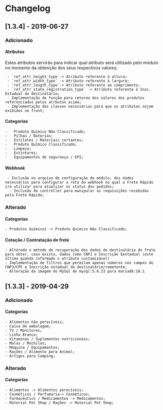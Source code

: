 # Changelog


## [1.3.4] - 2019-06-27
### Adicionado

#### **Atributos**

Estes atributos servirão para indicar qual atributo será utilizado pelo módulo no momento da obtenção dos seus respectivos valores;

	 - `ref_attr_height_type`-> Atributo referente à altura;
	 - `ref_attr_width_type` -> Atributo referente à largura;
	 - `ref_attr_length_type`-> Atributo referente ao comprimento;
	 - `ref_attr_state_registration_type` -> Atributo referente à Insc. Estadual do destinatário;
	 - Implementação de função para retorno dos valores dos produtos referenciados pelos atrbutos acima;
	 - Implementação das classes necessárias para que os atributos sejam exibidos no front;

#### **Categorias**

	- 	Produto Químico Não Classificado;
	- 	Pilhas / Baterias;
	- 	Estiletes / Materiais cortantes;
	- 	Produto Químico Classificado;
	- 	Limpeza;
	- 	Extintores;
	- 	Equipamentos de segurança / EPI;

#### **Webhook**

	 - Inclusão no arquivo de configuração do módulo, dos dados necessários para configurar a rota do webhook no qual a Frete Rápido irá utilizar para atualizar os status dos pedidos;
	  - Inclusão do controller para manipular as requisições recebidas pela Frete Rápido;

### Alterado

#### **Categorias**

	- Produtos Químicos -> Produto Químico Não Classificado;

#### **Cotação / Contratação de frete**
	- Alterado o método de recuperação dos dados do destinatário do frete para obter, caso exista, dados como CNPJ e Inscrição Eestadual (este último quando informado o atributo customizável)
	- Implementação de filtros que permitam apenas números nos campos de CNPJ/CPF e Inscrição estadual do destinatário/remetente;
	- Alteração da imagem do MySql de mysql:5.6.23 para mariadb:10.1


## [1.3.3] - 2019-04-29
### Adicionado

#### **Categorias**

	- Alimentos não perecíveis;
    - Caixa de embalagem;
    - TV / Monitores;
    - Linha Branca;
    - Vitaminas / Suplementos nutricionais;
    - Malas / Mochilas;
    - Máquina / Equipamentos;
    - Rações / Alimento para Animal;
    - Artigos para Camping;

### Alterado

#### **Categorias**

	- Alimentos -> Alimentos perecíveis;
	- Cosméticos / Perfumaria-> Cosméticos;
	- Farmacêutico / Medicamentos -> Medicamentos;
	- Material Pet Shop / Rações -> Material Pet Shop;
